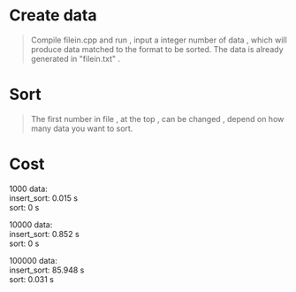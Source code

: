 # Create data #  
> Compile filein.cpp and run , input a integer number of data , which will produce data matched to the format to be sorted.
The data is already generated in "filein.txt" .

# Sort #  
> The first number in file , at the top , can be changed , depend on how many data you want to sort.

# Cost #    
1000 data:  
insert_sort: 0.015 s  
sort: 0 s  
  
10000 data:  
insert_sort: 0.852 s  
sort: 0 s  
  
100000 data:  
insert_sort: 85.948 s  
sort: 0.031 s  


